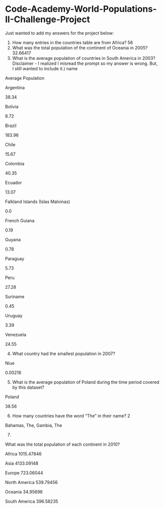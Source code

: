 # Code-Academy-World-Populations-II-Challenge-Project

Just wanted to add my answers for the project below: 
1. How many entries in the countries table are from Africa? 56
2. What was the total population of the continent of Oceania in 2005? 32.66417
3. What is the average population of countries in South America in 2003? Disclaimer - I realized I misread the prompt so my answer is wrong. But, I still wanted to include it.) 
name

Average Population

Argentina

38.34

Bolivia

8.72

Brazil

183.96

Chile

15.67

Colombia

40.35

Ecuador

13.07

Falkland Islands (Islas Malvinas)

0.0

French Guiana

0.19

Guyana

0.78

Paraguay

5.73

Peru

27.28

Suriname

0.45

Uruguay

3.39

Venezuela

24.55

4. What country had the smallest population in 2007? 

Niue

0.00216

5. What is the average population of Poland during the time period covered by this dataset? 

Poland

38.56

6. How many countries have the word “The” in their name? 2 

Bahamas, The, Gambia, The

7. 

What was the total population of each continent in 2010? 

Africa 1015.47846

Asia 4133.09148

Europe 723.06044

North America 539.79456

Oceania 34.95696

South America 396.58235




